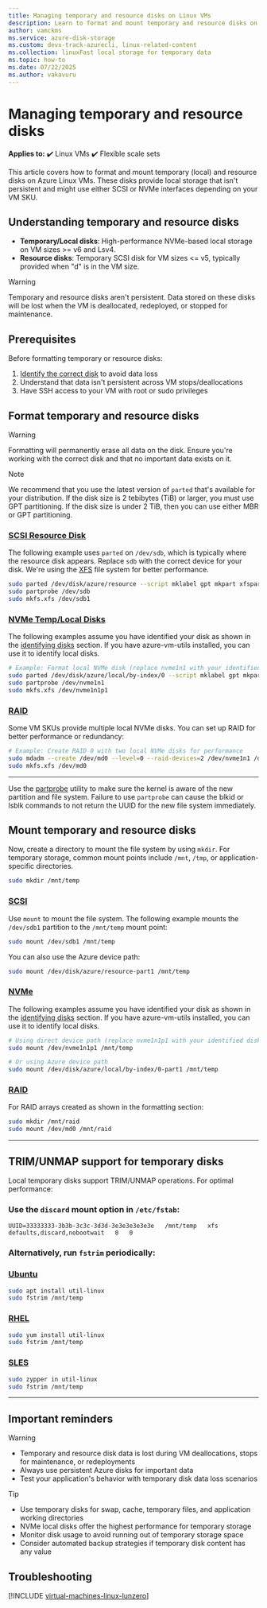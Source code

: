 ```yaml
---
title: Managing temporary and resource disks on Linux VMs
description: Learn to format and mount temporary and resource disks on Azure Linux VMs with both SCSI and NVMe interfaces
author: vamckms
ms.service: azure-disk-storage
ms.custom: devx-track-azurecli, linux-related-content
ms.collection: linuxFast local storage for temporary data
ms.topic: how-to
ms.date: 07/22/2025
ms.author: vakavuru
---
```


# Managing temporary and resource disks

**Applies to:** :heavy_check_mark: Linux VMs :heavy_check_mark: Flexible scale sets 

This article covers how to format and mount temporary (local) and resource disks on Azure Linux VMs. These disks provide local storage that isn't persistent and might use either SCSI or NVMe interfaces depending on your VM SKU.

## Understanding temporary and resource disks

- **Temporary/Local disks**: High-performance NVMe-based local storage on VM sizes >= v6 and Lsv4.
- **Resource disks**: Temporary SCSI disk for VM sizes <= v5, typically provided when "d" is in the VM size.

> [!WARNING]  
> Temporary and resource disks aren't persistent. Data stored on these disks will be lost when the VM is deallocated, redeployed, or stopped for maintenance.

## Prerequisites

Before formatting temporary or resource disks:

1. [Identify the correct disk](./add-disk.md#identifying-disks) to avoid data loss
2. Understand that data isn't persistent across VM stops/deallocations
3. Have SSH access to your VM with root or sudo privileges

## Format temporary and resource disks

> [!WARNING]
> Formatting will permanently erase all data on the disk. Ensure you're working with the correct disk and that no important data exists on it.

> [!NOTE]
> We recommend that you use the latest version of `parted` that's available for your distribution. If the disk size is 2 tebibytes (TiB) or larger, you must use GPT partitioning. If the disk size is under 2 TiB, then you can use either MBR or GPT partitioning.

### [SCSI Resource Disk](#tab/scsi)

The following example uses `parted` on `/dev/sdb`, which is typically where the resource disk appears. Replace `sdb` with the correct device for your disk. We're using the [XFS](https://xfs.wiki.kernel.org/) file system for better performance.

```bash
sudo parted /dev/disk/azure/resource --script mklabel gpt mkpart xfspart xfs 0% 100%  
sudo partprobe /dev/sdb
sudo mkfs.xfs /dev/sdb1
```

### [NVMe Temp/Local Disks](#tab/nvme)

The following examples assume you have identified your disk as shown in the [identifying disks](./add-disk.md#identifying-disks) section. If you have azure-vm-utils installed, you can use it to identify local disks.

```bash
# Example: Format local NVMe disk (replace nvme1n1 with your identified disk)
sudo parted /dev/disk/azure/local/by-index/0 --script mklabel gpt mkpart xfspart xfs 0% 100%
sudo partprobe /dev/nvme1n1
sudo mkfs.xfs /dev/nvme1n1p1
```

### [RAID](#tab/raid)

Some VM SKUs provide multiple local NVMe disks. You can set up RAID for better performance or redundancy:

```bash
# Example: Create RAID 0 with two local NVMe disks for performance
sudo mdadm --create /dev/md0 --level=0 --raid-devices=2 /dev/nvme1n1 /dev/nvme2n1
sudo mkfs.xfs /dev/md0
```

---

Use the [partprobe](https://linux.die.net/man/8/partprobe) utility to make sure the kernel is aware of the new partition and file system. Failure to use `partprobe` can cause the blkid or lsblk commands to not return the UUID for the new file system immediately.


## Mount temporary and resource disks

Now, create a directory to mount the file system by using `mkdir`. For temporary storage, common mount points include `/mnt`, `/tmp`, or application-specific directories.

```bash
sudo mkdir /mnt/temp
```

### [SCSI](#tab/scsi-mount)

Use `mount` to mount the file system. The following example mounts the `/dev/sdb1` partition to the `/mnt/temp` mount point:

```bash
sudo mount /dev/sdb1 /mnt/temp
```

You can also use the Azure device path:

```bash
sudo mount /dev/disk/azure/resource-part1 /mnt/temp
```

### [NVMe](#tab/nvme-mount)

The following examples assume you have identified your disk as shown in the [identifying disks](./add-disk.md#identifying-disks) section. If you have azure-vm-utils installed, you can use it to identify local disks.

```bash
# Using direct device path (replace nvme1n1p1 with your identified disk's partition)
sudo mount /dev/nvme1n1p1 /mnt/temp

# Or using Azure device path
sudo mount /dev/disk/azure/local/by-index/0-part1 /mnt/temp  
```

### [RAID](#tab/raid-mount)

For RAID arrays created as shown in the formatting section:

```bash
sudo mkdir /mnt/raid
sudo mount /dev/md0 /mnt/raid
```
---



## TRIM/UNMAP support for temporary disks

Local temporary disks support TRIM/UNMAP operations. For optimal performance:

### Use the `discard` mount option in `/etc/fstab`:

```
UUID=33333333-3b3b-3c3c-3d3d-3e3e3e3e3e3e   /mnt/temp   xfs   defaults,discard,nobootwait   0   0
```

### Alternatively, run `fstrim` periodically:

### [Ubuntu](#tab/ubuntu)

```bash
sudo apt install util-linux
sudo fstrim /mnt/temp
```

### [RHEL](#tab/rhel)

```bash
sudo yum install util-linux
sudo fstrim /mnt/temp
```

### [SLES](#tab/suse)

```bash
sudo zypper in util-linux
sudo fstrim /mnt/temp
```
---

## Important reminders

> [!WARNING]
> - Temporary and resource disk data is lost during VM deallocations, stops for maintenance, or redeployments
> - Always use persistent Azure disks for important data
> - Test your application's behavior with temporary disk data loss scenarios

> [!TIP]  
> - Use temporary disks for swap, cache, temporary files, and application working directories
> - NVMe local disks offer the highest performance for temporary storage
> - Monitor disk usage to avoid running out of temporary storage space
> - Consider automated backup strategies if temporary disk content has any value

## Troubleshooting

[!INCLUDE [virtual-machines-linux-lunzero](../includes/virtual-machines-linux-lunzero.md)]
